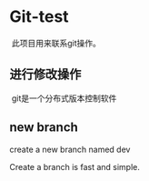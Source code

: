 # Git-test

​	此项目用来联系git操作。

## 进行修改操作

​	git是一个分布式版本控制软件

## new branch

create a new branch named dev

Create a branch is fast and simple.


